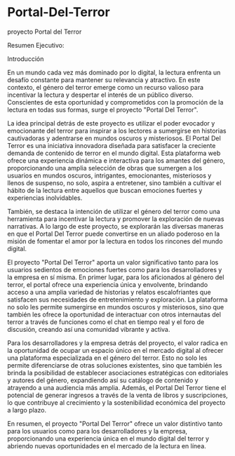 # Portal-Del-Terror
proyecto Portal del Terror

Resumen Ejecutivo: 

Introducción

En un mundo cada vez más dominado por lo digital, la lectura enfrenta un desafío constante para mantener su relevancia y atractivo. En este contexto, el género del terror emerge como un recurso valioso para incentivar la lectura y despertar el interés de un público diverso. Conscientes de esta oportunidad y comprometidos con la promoción de la lectura en todas sus formas, surge el proyecto "Portal Del Terror".

La idea principal detrás de este proyecto es utilizar el poder evocador y emocionante del terror para inspirar a los lectores a sumergirse en historias cautivadoras y adentrarse en mundos oscuros y misteriosos. El Portal Del Terror es una iniciativa innovadora diseñada para satisfacer la creciente demanda de contenido de terror en el mundo digital. Esta plataforma web ofrece una experiencia dinámica e interactiva para los amantes del género, proporcionando una amplia selección de obras que sumergen a los usuarios en mundos oscuros, intrigantes, emocionantes, misteriosos y llenos de suspenso, no solo, aspira a entretener, sino también a cultivar el hábito de la lectura entre aquellos que buscan emociones fuertes y experiencias inolvidables.

También, se destaca la intención de utilizar el género del terror como una herramienta para incentivar la lectura y promover la exploración de nuevas narrativas. A lo largo de este proyecto, se explorarán las diversas maneras en que el Portal Del Terror puede convertirse en un aliado poderoso en la misión de fomentar el amor por la lectura en todos los rincones del mundo digital.

El proyecto "Portal Del Terror" aporta un valor significativo tanto para los usuarios sedientos de emociones fuertes como para los desarrolladores y la empresa en sí misma. En primer lugar, para los aficionados al género del terror, el portal ofrece una experiencia única y envolvente, brindando acceso a una amplia variedad de historias y relatos escalofriantes que satisfacen sus necesidades de entretenimiento y exploración. La plataforma no solo les permite sumergirse en mundos oscuros y misteriosos, sino que también les ofrece la oportunidad de interactuar con otros internautas del terror a través de funciones como el chat en tiempo real y el foro de discusión, creando así una comunidad vibrante y activa.

Para los desarrolladores y la empresa detrás del proyecto, el valor radica en la oportunidad de ocupar un espacio único en el mercado digital al ofrecer una plataforma especializada en el género del terror. Esto no solo les permite diferenciarse de otras soluciones existentes, sino que también les brinda la posibilidad de establecer asociaciones estratégicas con editoriales y autores del género, expandiendo así su catálogo de contenido y atrayendo a una audiencia más amplia. Además, el Portal Del Terror tiene el potencial de generar ingresos a través de la venta de libros y suscripciones, lo que contribuye al crecimiento y la sostenibilidad económica del proyecto a largo plazo.

En resumen, el proyecto "Portal Del Terror" ofrece un valor distintivo tanto para los usuarios como para los desarrolladores y la empresa, proporcionando una experiencia única en el mundo digital del terror y abriendo nuevas oportunidades en el mercado de la lectura en línea.
